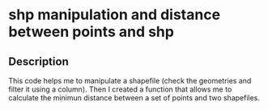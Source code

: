 <h1> shp manipulation and distance between points and shp </h1>

<h2>Description</h2>
This code helps me to manipulate a shapefile (check the geometries and filter it using a column). Then I created a function that allows me to calculate the minimun distance between a set of points and two shapefiles.

